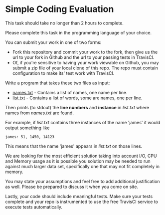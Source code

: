 # Simple Coding Evaluation

This task should take no longer than 2 hours to complete. 

Please complete this task in the programming language of your choice.

You can submit your work in one of two forms:
* Fork this repository and commit your work to the fork, then give us the url to your fork in Github and the url to your passing tests in TravisCI.
* Of, if you're sensitive to having your work viewable on Github, you may submit a zip file of your local clone of this repo.  The repo must contain configuration to make its' test work with TravisCI.

Write a program that takes these two files as input:

* [names.txt](https://raw.githubusercontent.com/PerformLine/Eval/master/names.txt) - Contains a list of names, one name per line.
* [list.txt](https://raw.githubusercontent.com/PerformLine/Eval/master/list.txt) - Contains a list of words, some are names, one per line.

Then prints (to stdout) the **line numbers** and **instance** in *list.txt* where names from *names.txt* are found.

For example, if *list.txt* contains three instances of the name 'james' it would output something like

```james: 51, 1450, 14123```

This means that the name 'james' appears in *list.txt* on those lines.

We are looking for the most efficient solution taking into account I/O, CPU and Memory usage as it is possible you solution may be needed to run against much larger data set, specifically one that may not fit completely in memory.  

You may state your assumptions and feel free to add additional justification as well. Please be prepared to discuss it when you come on site.

Lastly, your code should include meaningful tests.  Make sure your tests complete and your repo is instrumented to use the free TravisCI service to execute tests automatically.
